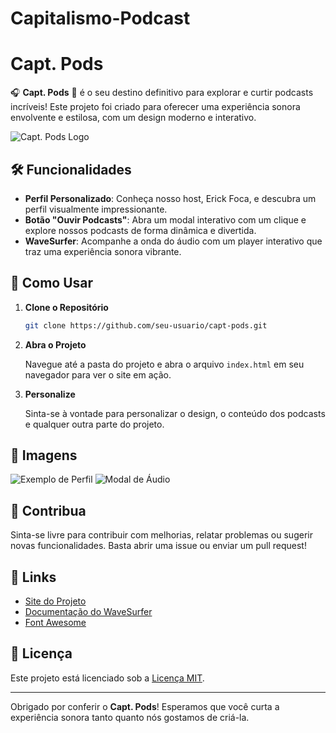 # Capitalismo-Podcast



# Capt. Pods

🎧 **Capt. Pods** 🚀 é o seu destino definitivo para explorar e curtir podcasts incríveis! Este projeto foi criado para oferecer uma experiência sonora envolvente e estilosa, com um design moderno e interativo.

![Capt. Pods Logo](link-para-sua-imagem/logo.png)

## 🛠️ Funcionalidades

- **Perfil Personalizado**: Conheça nosso host, Erick Foca, e descubra um perfil visualmente impressionante.
- **Botão "Ouvir Podcasts"**: Abra um modal interativo com um clique e explore nossos podcasts de forma dinâmica e divertida.
- **WaveSurfer**: Acompanhe a onda do áudio com um player interativo que traz uma experiência sonora vibrante.

## 🚀 Como Usar

1. **Clone o Repositório**

    ```bash
    git clone https://github.com/seu-usuario/capt-pods.git
    ```

2. **Abra o Projeto**

    Navegue até a pasta do projeto e abra o arquivo `index.html` em seu navegador para ver o site em ação.

3. **Personalize**

    Sinta-se à vontade para personalizar o design, o conteúdo dos podcasts e qualquer outra parte do projeto. 

## 📸 Imagens

![Exemplo de Perfil](link-para-sua-imagem/perfil.png)
![Modal de Áudio](link-para-sua-imagem/modal.png)

## 💬 Contribua

Sinta-se livre para contribuir com melhorias, relatar problemas ou sugerir novas funcionalidades. Basta abrir uma issue ou enviar um pull request!

## 🔗 Links

- [Site do Projeto](link-para-seu-site)
- [Documentação do WaveSurfer](https://wavesurfer-js.org/docs/)
- [Font Awesome](https://fontawesome.com/)

## 📄 Licença

Este projeto está licenciado sob a [Licença MIT](LICENSE).

---

Obrigado por conferir o **Capt. Pods**! Esperamos que você curta a experiência sonora tanto quanto nós gostamos de criá-la.



